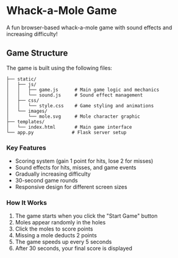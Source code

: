 # Whack-a-Mole Game

A fun browser-based whack-a-mole game with sound effects and increasing difficulty!

## Game Structure

The game is built using the following files:

```
├── static/
│   ├── js/
│   │   ├── game.js      # Main game logic and mechanics
│   │   └── sound.js     # Sound effect management
│   ├── css/
│   │   └── style.css    # Game styling and animations
│   └── images/
│       └── mole.svg     # Mole character graphic
├── templates/
│   └── index.html       # Main game interface
└── app.py              # Flask server setup
```

### Key Features
- Scoring system (gain 1 point for hits, lose 2 for misses)
- Sound effects for hits, misses, and game events
- Gradually increasing difficulty
- 30-second game rounds
- Responsive design for different screen sizes

### How It Works
1. The game starts when you click the "Start Game" button
2. Moles appear randomly in the holes
3. Click the moles to score points
4. Missing a mole deducts 2 points
5. The game speeds up every 5 seconds
6. After 30 seconds, your final score is displayed
